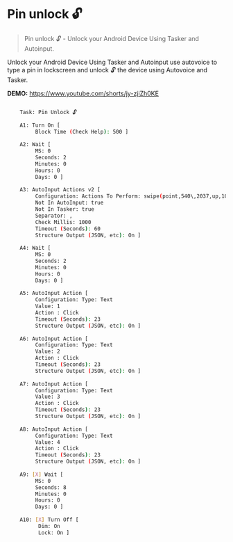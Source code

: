 # Pin unlock 🔓

> Pin unlock 🔓 - Unlock your Android Device Using Tasker and Autoinput.

Unlock your Android Device Using Tasker and Autoinput use autovoice to type a pin in lockscreen and unlock 🔓 the device using Autovoice and Tasker.

**DEMO:** <https://www.youtube.com/shorts/jy-zjiZh0KE>

```sh

    Task: Pin Unlock 🔓
    
    A1: Turn On [
         Block Time (Check Help): 500 ]
    
    A2: Wait [
         MS: 0
         Seconds: 2
         Minutes: 0
         Hours: 0
         Days: 0 ]
    
    A3: AutoInput Actions v2 [
         Configuration: Actions To Perform: swipe(point,540\,2037,up,1000)
         Not In AutoInput: true
         Not In Tasker: true
         Separator: ,
         Check Millis: 1000
         Timeout (Seconds): 60
         Structure Output (JSON, etc): On ]
    
    A4: Wait [
         MS: 0
         Seconds: 2
         Minutes: 0
         Hours: 0
         Days: 0 ]
    
    A5: AutoInput Action [
         Configuration: Type: Text
         Value: 1
         Action : Click
         Timeout (Seconds): 23
         Structure Output (JSON, etc): On ]
    
    A6: AutoInput Action [
         Configuration: Type: Text
         Value: 2
         Action : Click
         Timeout (Seconds): 23
         Structure Output (JSON, etc): On ]
    
    A7: AutoInput Action [
         Configuration: Type: Text
         Value: 3
         Action : Click
         Timeout (Seconds): 23
         Structure Output (JSON, etc): On ]
    
    A8: AutoInput Action [
         Configuration: Type: Text
         Value: 4
         Action : Click
         Timeout (Seconds): 23
         Structure Output (JSON, etc): On ]
    
    A9: [X] Wait [
         MS: 0
         Seconds: 8
         Minutes: 0
         Hours: 0
         Days: 0 ]
    
    A10: [X] Turn Off [
          Dim: On
          Lock: On ]
```
